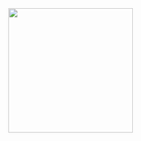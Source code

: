 <img src = "https://github.com/Dhruv-Kathiriya/co-flutter_Contanier_Misiion_Of_RNW_design/assets/150034575/968a140a-b6f7-4691-b9d7-85ae254778ee" width = "250">


